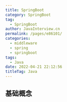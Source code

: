 ```yaml
---
title: SpringBoot
category: SpringBoot
tag: 
  - SpringBoot
author: JavaInterview.cn
permalink: /pages/e86101/
categories: 
  - middleware
  - spring
  - springboot
tags: 
  - Java
date: 2022-04-21 22:12:56
titleTag: Java
---
```


## 基础概念
